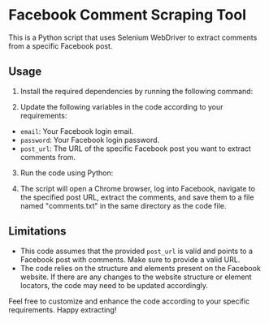 # Facebook Comment Scraping Tool

This is a Python script that uses Selenium WebDriver to extract comments from a specific Facebook post.

## Usage

1. Install the required dependencies by running the following command:

2. Update the following variables in the code according to your requirements:
- `email`: Your Facebook login email.
- `password`: Your Facebook login password.
- `post_url`: The URL of the specific Facebook post you want to extract comments from.

3. Run the code using Python:

4. The script will open a Chrome browser, log into Facebook, navigate to the specified post URL, extract the comments, and save them to a file named "comments.txt" in the same directory as the code file.

## Limitations

- This code assumes that the provided `post_url` is valid and points to a Facebook post with comments. Make sure to provide a valid URL.
- The code relies on the structure and elements present on the Facebook website. If there are any changes to the website structure or element locators, the code may need to be updated accordingly.

Feel free to customize and enhance the code according to your specific requirements. Happy extracting!

